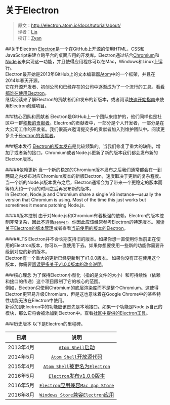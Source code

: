 # 关于Electron

> 原文：http://electron.atom.io/docs/tutorial/about/   
译者：[Lin]()   
校订：[Zyan](https://github.com/irockyan)   

##关于Electron
[Electron](http://electron.atom.io/)是一个在GitHub上开源的使用HTML，CSS和JavaScript来建立跨平台的桌面应用的开发库。Electron通过结合[Chromium](https://www.chromium.org/Home)和[Node.js](https://nodejs.org)来实现这一功能，并且使得应用程序可以在Mac，Windows和Linux上运行。   
Electron最开始是2013年GitHub上的文本编辑器[Atom](https://atom.io/)中的一个框架，并且在2014年春天开源。   
它在开源开发者、初创公司和已经存在的公司中逐渐成为了一个流行的工具。[看看都谁在使用Electron](http://electron.atom.io/apps/)。   
继续阅读来了解Electron的贡献者们和发布的新版本，或者阅读[快速开始指南](section15.html)来使用Electron创建项目。


###核心团队和贡献者
Electron是GitHub上一个团队来维护的，他们同样也是社区中一群[积极的贡献者](https://github.com/electron/electron/graphs/contributors)。Electron的贡献者中，一部分是个人开发者，一部分是在大公司工作的开发者。我们很高兴邀请提交多的贡献者加入到维护团队中。阅读更多关于[Electron的贡献者](https://github.com/electron/electron/blob/master/CONTRIBUTING.md)。


###版本发行
[Electron的版本发布](https://github.com/electron/electron/releases)是比较频繁的。当我们修复了重大的缺陷，增加了或者新的接口，Chromium或者Node.js更新了新的版本我们都会发布新的Electron版本。

#####依赖更新
当一个新的稳定的Chromium版本发布之后我们通常都会在一到两周之内发布对应Chromium版本的新版Electron，速度取决于更新的复杂程度。   
当一个新的Node.js版本发布之后，Electron通常会为了带来一个更稳定的版本而等待大约一个月的时间之后再发布新的版本。   
In Electron, Node.js and Chromium share a single V8 instance—usually the version that Chromium is using. Most of the time this just works but sometimes it means patching Node.js.

#####版本控制
由于对Node.js和Chromium有着极强的依赖，Electron的版本控制非常复杂，因此[不遵循`semver`](http://semver.org/)。你因此应该经常参考Electron的特定版本。[阅读关于Electron的版本管理](http://electron.atom.io/docs/tutorial/electron-versioning/)或者查看[当前使用的版本的Electron](https://electron.atom.io/#electron-versions)。

#####LTS
Electron并不会长期支持旧的版本。如果你想一直使用你当前正在使用的Electron版本，你可以一直使用下去。如果你想要使用一些新的功能你需要升级到对应的新的版本。   
Electron有一个重大的更新已经更新到了V1.0.0版本。 如果你没有正在使用这个版本，你需要[阅读更多关于v1.0.0版本的改变说明](http://electron.atom.io/blog/2016/05/11/electron-1-0)。

###核心理念
为了保持Electron小型化（指的是文件的大小）和可持续性（依赖和接口的传递）这个项目限制了它的核心的范围。   
例如，Electron只使用Chromium的底层渲染库而不是整个Chromium。这使得Electron更容易升级Chromium，但是这也意味着在Google Chrome中的某些特性功能无法在Electron中使用。   
新添加到Electron中的功能应该首先是本地接口。如果一个功能是Node.js自己的模块，那么它将会被添加到Electron中。查看[社区中提供的Electron工具](http://electron.atom.io/community)。

###历史版本
以下是Electron的里程碑。

| 日期 | 说明 |
|:---:|:---:|
| 2013年4月 |  	[`Atom Shell`启动](https://github.com/electron/electron/commit/6ef8875b1e93787fa9759f602e7880f28e8e6b45) |
| 2014年5月 | [`Atom Shell`开放源代码](http://blog.atom.io/2014/05/06/atom-is-now-open-source.html) |
| 2015年4月 | [`Atom Shell`被更名为`Electron`](https://github.com/electron/electron/pull/1389) |
| 2016年5月 | [`Electron`发布v1.0.0版本](http://electron.atom.io/blog/2016/05/11/electron-1-0) |
| 2016年5月 | [`Electron`应用兼容`Mac App Store`](http://electron.atom.io/docs/tutorial/mac-app-store-submission-guide) |
| 2016年8月 | [`Windows Store`兼容`Electron`应用](http://electron.atom.io/docs/tutorial/windows-store-guide) |
